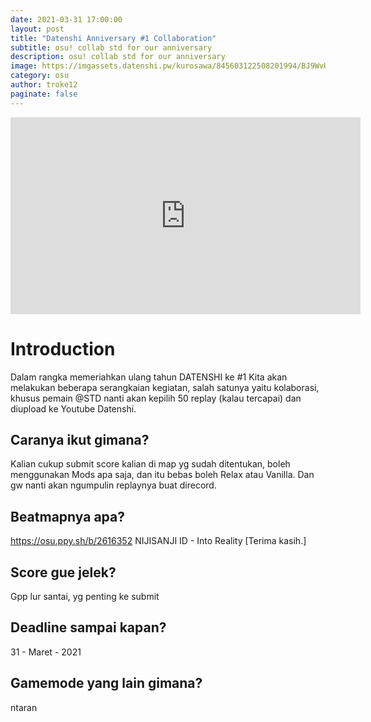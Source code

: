 ```yaml
---
date: 2021-03-31 17:00:00
layout: post
title: "Datenshi Anniversary #1 Collaboration"
subtitle: osu! collab std for our anniversary
description: osu! collab std for our anniversary
image: https://imgassets.datenshi.pw/kurosawa/845603122508201994/BJ9WvUItd.jpg
category: osu
author: troke12
paginate: false
---
```

<iframe width="560" height="315" src="https://www.youtube.com/embed/34efWv34It8" title="YouTube video player" frameborder="0" allow="accelerometer; autoplay; clipboard-write; encrypted-media; gyroscope; picture-in-picture" allowfullscreen></iframe>

# Introduction

Dalam rangka memeriahkan ulang tahun DATENSHI ke #1 
Kita akan melakukan beberapa serangkaian kegiatan, salah satunya yaitu kolaborasi, khusus pemain @STD nanti akan kepilih 50 replay (kalau tercapai) dan diupload ke Youtube Datenshi.

## Caranya ikut gimana?

Kalian cukup submit score kalian di map yg sudah ditentukan, boleh menggunakan Mods apa saja, dan itu bebas boleh Relax atau Vanilla. Dan gw nanti akan ngumpulin replaynya buat direcord.

## Beatmapnya apa?

https://osu.ppy.sh/b/2616352
NIJISANJI ID - Into Reality \[Terima kasih.]

## Score gue jelek?

Gpp lur santai, yg penting ke submit

## Deadline sampai kapan?

31 - Maret - 2021 

## Gamemode yang lain gimana?

ntaran